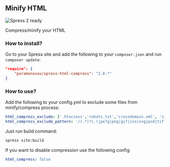 ## Minify HTML

![Spress 2 ready](https://img.shields.io/badge/Spress%202-ready-brightgreen.svg)

Compress/minify your HTML

### How to install?

Go to your Spress site and add the following to your `composer.json` and run 
`composer update`:

```json
"require": {
    "paramonovav/spress-html-compress": "2.0.*"
}
```

### How to use?

Add the following to your config.yml to exclude some files from minify/compress process:

```yaml
html_compress_exclude: ['.htaccess','robots.txt','crossdomain.xml', 'sitemap.xml','nortonsw_bc7be3d0-796e-0.html','BingSiteAuth.xml']
html_compress_exclude_pattern: '/(.*)?\.(jpe?g|png|gif|ico|svg|psd|tiff|webm|mov|avi|mkv|mp4|eot|ttf|otf|woff|woff2|webp)$/i'
```

Just run build command:

```bash
spress site:build
```

If you want to disable compression use the following config

```yaml
html_compress: false
```

